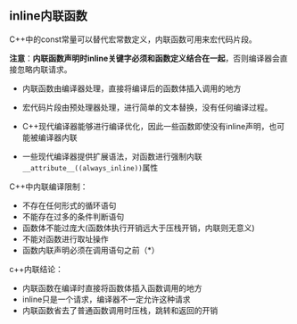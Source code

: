 ## inline内联函数

C++中的const常量可以替代宏常数定义，内联函数可用来宏代码片段。

**注意**：**内联函数声明时inline关键字必须和函数定义结合在一起**，否则编译器会直接忽略内联请求。

* 内联函数由编译器处理，直接将编译后的函数体插入调用的地方
* 宏代码片段由预处理器处理，进行简单的文本替换，没有任何编译过程。

* C++现代编译器能够进行编译优化，因此一些函数即使没有inline声明，也可能被编译器内联
* 一些现代编译器提供扩展语法，对函数进行强制内联`__attribute__((always_inline))`属性

C++中内联编译限制：

* 不存在任何形式的循环语句
* 不能存在过多的条件判断语句
* 函数体不能过庞大(函数体执行开销远大于压栈开销，内联则无意义)
* 不能对函数进行取址操作
* 函数内联声明必须在调用语句之前（*）

c++内联结论：

* 内联函数在编译时直接将函数体插入函数调用的地方
* inline只是一个请求，编译器不一定允许这种请求
* 内联函数省去了普通函数调用时压栈，跳转和返回的开销


